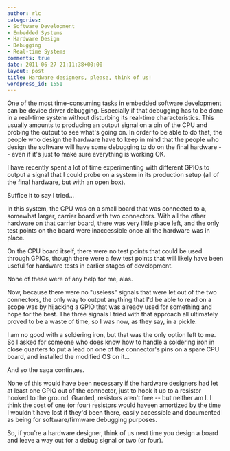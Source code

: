 ```yaml
---
author: rlc
categories:
- Software Development
- Embedded Systems
- Hardware Design
- Debugging
- Real-time Systems
comments: true
date: 2011-06-27 21:11:38+00:00
layout: post
title: Hardware designers, please, think of us!
wordpress_id: 1551
---
```


One of the most time-consuming tasks in embedded software development can be device driver debugging. Especially if that debugging has to be done in a real-time system without disturbing its real-time characteristics. This usually amounts to producing an output signal on a pin of the CPU and probing the output to see what's going on. In order to be able to do that, the people who design the hardware have to keep in mind that the people who design the software will have some debugging to do on the final hardware -- even if it's just to make sure everything is working OK.

<!--more-->

I have recently spent a lot of time experimenting with different GPIOs to output a signal that I could probe on a system in its production setup (all of the final hardware, but with an open box).

Suffice it to say I tried...

In this system, the CPU was on a small board that was connected to a, somewhat larger, carrier board with two connectors. With all the other hardware on that carrier board, there was very little place left, and the only test points on the board were inaccessible once all the hardware was in place.

On the CPU board itself, there were no test points that could be used through GPIOs, though there were a few test points that will likely have been useful for hardware tests in earlier stages of development.

None of these were of any help for me, alas.

Now, because there were no "useless" signals that were let out of the two connectors, the only way to output anything that I'd be able to read on a scope was by hijacking a GPIO that was already used for something and hope for the best. The three signals I tried with that approach all ultimately proved to be a waste of time, so I was now, as they say, in a pickle.

I am no good with a soldering iron, but that was the only option left to me. So I asked for someone who does know how to handle a soldering iron in close quarters to put a lead on one of the connector's pins on a spare CPU board, and installed the modified OS on it...

And so the saga continues.

None of this would have been necessary if the hardware designers had let at least one GPIO out of the connector, just to hook it up to a resistor hooked to the ground. Granted, resistors aren't free -- but neither am I. I think the cost of one (or four) resistors would haveen amortized by the time I wouldn't have lost if they'd been there, easily accessible and documented as being for software/firmware debugging purposes.

So, if you're a hardware designer, think of us next time you design a board and leave a way out for a debug signal or two (or four).